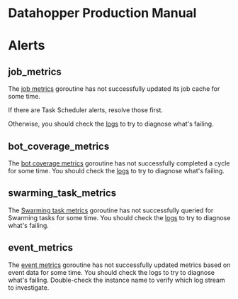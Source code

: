 Datahopper Production Manual
============================

Alerts
======

job_metrics
-----------

The [job
metrics](https://skia.googlesource.com/buildbot/+/master/datahopper/go/datahopper/jobs.go)
goroutine has not successfully updated its job cache for some time.

If there are Task Scheduler alerts, resolve those first.

Otherwise, you should check the
[logs](https://console.cloud.google.com/logs/viewer?project=google.com:skia-buildbots&minLogLevel=500&expandAll=false&resource=logging_log%2Fname%2Fskia-datahopper2&logName=projects%2Fgoogle.com:skia-buildbots%2Flogs%2Fdatahopper)
to try to diagnose what's failing.


bot_coverage_metrics
--------------------

The [bot coverage
metrics](https://skia.googlesource.com/buildbot/+/master/datahopper/go/bot_metrics/bot_metrics.go)
goroutine has not successfully completed a cycle for some time. You should
check the
[logs](https://console.cloud.google.com/logs/viewer?project=google.com:skia-buildbots&minLogLevel=500&expandAll=false&resource=logging_log%2Fname%2Fskia-datahopper2&logName=projects%2Fgoogle.com:skia-buildbots%2Flogs%2Fdatahopper)
to try to diagnose what's failing.


swarming_task_metrics
--------------------

The [Swarming task
metrics](https://skia.googlesource.com/buildbot/+/master/datahopper/go/swarming_metrics/tasks.go)
goroutine has not successfully queried for Swarming tasks for some time. You should
check the
[logs](https://console.cloud.google.com/logs/viewer?project=google.com:skia-buildbots&minLogLevel=500&expandAll=false&resource=logging_log%2Fname%2Fskia-datahopper2&logName=projects%2Fgoogle.com:skia-buildbots%2Flogs%2Fdatahopper)
to try to diagnose what's failing.


event_metrics
-------------

The [event
metrics](https://skia.googlesource.com/buildbot/+/master/go/metrics2/events/events.go)
goroutine has not successfully updated metrics based on event data for some
time. You should check the logs to try to diagnose what's failing. Double-check
the instance name to verify which log stream to investigate.
